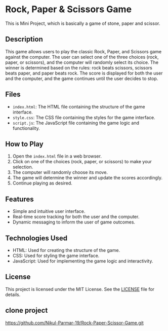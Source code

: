 # Rock, Paper & Scissors Game
This is Mini Project, which is basically a game of stone, paper and scissor. 


## Description

This game allows users to play the classic Rock, Paper, and Scissors game against the computer. The user can select one of the three choices (rock, paper, or scissors), and the computer will randomly select its choice. The winner is determined based on the rules: rock beats scissors, scissors beats paper, and paper beats rock. The score is displayed for both the user and the computer, and the game continues until the user decides to stop.

## Files

- `index.html`: The HTML file containing the structure of the game interface.
- `style.css`: The CSS file containing the styles for the game interface.
- `script.js`: The JavaScript file containing the game logic and functionality.

## How to Play

1. Open the `index.html` file in a web browser.
2. Click on one of the choices (rock, paper, or scissors) to make your selection.
3. The computer will randomly choose its move.
4. The game will determine the winner and update the scores accordingly.
5. Continue playing as desired.

## Features

- Simple and intuitive user interface.
- Real-time score tracking for both the user and the computer.
- Dynamic messaging to inform the user of game outcomes.

## Technologies Used

- HTML: Used for creating the structure of the game.
- CSS: Used for styling the game interface.
- JavaScript: Used for implementing the game logic and interactivity.


## License

This project is licensed under the MIT License. See the [LICENSE](LICENSE) file for details.

## clone project 
https://github.com/Nikul-Parmar-19/Rock-Paper-Scissor-Game.git


